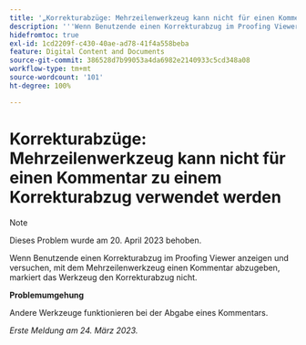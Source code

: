 ```yaml
---
title: '„Korrekturabzüge: Mehrzeilenwerkzeug kann nicht für einen Kommentar zu einem Korrekturabzug verwendet werden“'
description: '''Wenn Benutzende einen Korrekturabzug im Proofing Viewer anzeigen und versuchen, mit dem Mehrzeilenwerkzeug einen Kommentar abzugeben, markiert das Werkzeug den Korrekturabzug nicht. „'
hidefromtoc: true
exl-id: 1cd2209f-c430-40ae-ad78-41f4a558beba
feature: Digital Content and Documents
source-git-commit: 386528d7b99053a4da6982e2140933c5cd348a08
workflow-type: tm+mt
source-wordcount: '101'
ht-degree: 100%

---
```


# Korrekturabzüge: Mehrzeilenwerkzeug kann nicht für einen Kommentar zu einem Korrekturabzug verwendet werden

<!--This article is on the WF and WFP TOCs-->

>[!NOTE]
>
>Dieses Problem wurde am 20. April 2023 behoben.

Wenn Benutzende einen Korrekturabzug im Proofing Viewer anzeigen und versuchen, mit dem Mehrzeilenwerkzeug einen Kommentar abzugeben, markiert das Werkzeug den Korrekturabzug nicht.

**Problemumgehung**

Andere Werkzeuge funktionieren bei der Abgabe eines Kommentars.

_Erste Meldung am 24. März 2023._
